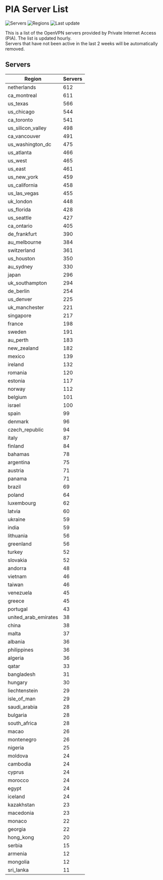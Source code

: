 # PIA Server List

![Servers](https://img.shields.io/badge/servers-16,162-blue)
![Regions](https://img.shields.io/badge/regions-97-blue)
![Last update](https://img.shields.io/badge/last_updated-Wed_Jul_03_10:16:07_UTC_2024-blue)

This is a list of the OpenVPN servers provided by Private Internet Access (PIA). The list is updated hourly. </br>
Servers that have not been active in the last 2 weeks will be automatically removed.

## Servers
| Region               | Servers |
|----------------------|---------|
| netherlands | 612 |
| ca_montreal | 611 |
| us_texas | 566 |
| us_chicago | 544 |
| ca_toronto | 541 |
| us_silicon_valley | 498 |
| ca_vancouver | 491 |
| us_washington_dc | 475 |
| us_atlanta | 466 |
| us_west | 465 |
| us_east | 461 |
| us_new_york | 459 |
| us_california | 458 |
| us_las_vegas | 455 |
| uk_london | 448 |
| us_florida | 428 |
| us_seattle | 427 |
| ca_ontario | 405 |
| de_frankfurt | 390 |
| au_melbourne | 384 |
| switzerland | 361 |
| us_houston | 350 |
| au_sydney | 330 |
| japan | 296 |
| uk_southampton | 294 |
| de_berlin | 254 |
| us_denver | 225 |
| uk_manchester | 221 |
| singapore | 217 |
| france | 198 |
| sweden | 191 |
| au_perth | 183 |
| new_zealand | 182 |
| mexico | 139 |
| ireland | 132 |
| romania | 120 |
| estonia | 117 |
| norway | 112 |
| belgium | 101 |
| israel | 100 |
| spain | 99 |
| denmark | 96 |
| czech_republic | 94 |
| italy | 87 |
| finland | 84 |
| bahamas | 78 |
| argentina | 75 |
| austria | 71 |
| panama | 71 |
| brazil | 69 |
| poland | 64 |
| luxembourg | 62 |
| latvia | 60 |
| ukraine | 59 |
| india | 59 |
| lithuania | 56 |
| greenland | 56 |
| turkey | 52 |
| slovakia | 52 |
| andorra | 48 |
| vietnam | 46 |
| taiwan | 46 |
| venezuela | 45 |
| greece | 45 |
| portugal | 43 |
| united_arab_emirates | 38 |
| china | 38 |
| malta | 37 |
| albania | 36 |
| philippines | 36 |
| algeria | 36 |
| qatar | 33 |
| bangladesh | 31 |
| hungary | 30 |
| liechtenstein | 29 |
| isle_of_man | 29 |
| saudi_arabia | 28 |
| bulgaria | 28 |
| south_africa | 28 |
| macao | 26 |
| montenegro | 26 |
| nigeria | 25 |
| moldova | 24 |
| cambodia | 24 |
| cyprus | 24 |
| morocco | 24 |
| egypt | 24 |
| iceland | 24 |
| kazakhstan | 23 |
| macedonia | 23 |
| monaco | 22 |
| georgia | 22 |
| hong_kong | 20 |
| serbia | 15 |
| armenia | 12 |
| mongolia | 12 |
| sri_lanka | 11 |